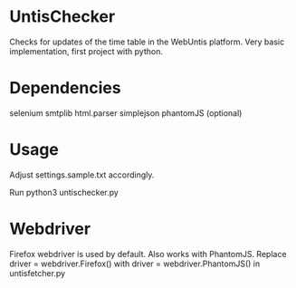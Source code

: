 # UntisChecker
Checks for updates of the time table in the WebUntis platform. Very basic implementation, first project with python.

# Dependencies
selenium
smtplib
html.parser
simplejson
phantomJS (optional)

# Usage
Adjust settings.sample.txt accordingly.

Run python3 untischecker.py

# Webdriver
Firefox webdriver is used by default. Also works with PhantomJS. Replace driver = webdriver.Firefox() with driver = webdriver.PhantomJS() in untisfetcher.py 
